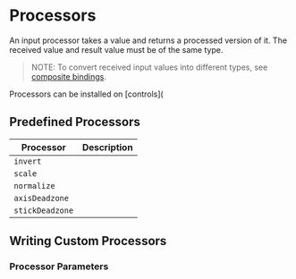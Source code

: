 # Processors

An input processor takes a value and returns a processed version of it. The received value and result value must be of the same type.

>NOTE: To convert received input values into different types, see [composite bindings](ActionBindings.md#composite-bindings).

Processors can be installed on [controls](

## Predefined Processors

|Processor|Description|
|---------|-----------|
|`invert`||
|`scale`||
|`normalize`||
|`axisDeadzone`||
|`stickDeadzone`||

## Writing Custom Processors

### Processor Parameters
